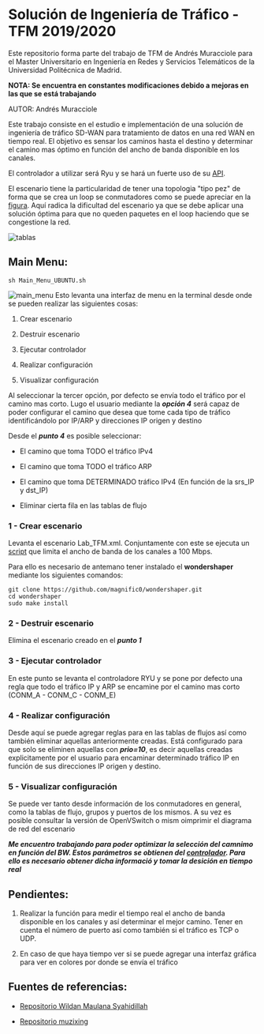 # Solución de Ingeniería de Tráfico - TFM 2019/2020

Este repositorio forma parte del trabajo de TFM de Andrés Muracciole para el Master Universitario en Ingeniería en Redes y Servicios Telemáticos de la Universidad Politécnica de Madrid.

**NOTA: Se encuentra en constantes modificaciones debido a mejoras en las que se está trabajando**

AUTOR: Andrés Muracciole

Este trabajo consiste en el estudio e implementación de una solución de ingeniería de tráfico SD-WAN para tratamiento de datos en una red WAN en tiempo real. El objetivo es sensar los caminos hasta el destino y determinar el camino mas óptimo en función del ancho de banda disponible en los canales.

El controlador a utilizar será Ryu y se hará un fuerte uso de su [API](https://ryu.readthedocs.io/en/latest/app/ofctl_rest.html#).

El escenario tiene la particularidad de tener una topologia "tipo pez" de forma que se crea un loop se conmutadores como se puede apreciar en la [figura](https://github.com/amuracciole/TrafficEngineering_SDWAN/blob/master/Imagenes/Topologia.png). Aquí radica la dificultad del escenario ya que se debe aplicar una solución óptima para que no queden paquetes en el loop haciendo que se congestione la red.

![tablas](https://github.com/amuracciole/TrafficEngineering_SDWAN/blob/master/Imagenes/Tablas.png)

## Main Menu:

```
sh Main_Menu_UBUNTU.sh
```
![main_menu](https://github.com/amuracciole/TrafficEngineering_SDWAN/blob/master/Imagenes/Main_Menu.png)
Esto levanta una interfaz de menu en la terminal desde onde se pueden realizar las siguientes cosas:

1. Crear escenario

2. Destruir escenario

3. Ejecutar controlador

4. Realizar configuración

5. Visualizar configuración

Al seleccionar la tercer opción, por defecto se envía todo el tráfico por el camino mas corto. Lugo el usuario mediante la ***opción 4*** será capaz de poder configurar el camino que desea que tome cada tipo de tráfico identificándolo por IP/ARP y direcciones IP origen y destino

Desde el ***punto 4*** es posible seleccionar:

-  El camino que toma TODO el tráfico IPv4

-  El camino que toma TODO el tráfico ARP

-  El camino que toma DETERMINADO tráfico IPv4 (En función de la srs_IP y dst_IP)

- Eliminar cierta fila en las tablas de flujo

### 1 - Crear escenario

Levanta el escenario Lab_TFM.xml. Conjuntamente con este se ejecuta un [script](https://github.com/amuracciole/TrafficEngineering_SDWAN/blob/master/TFM/Script_wondershaper.sh) que limita el ancho de banda de los canales a 100 Mbps.

Para ello es necesario de antemano tener instalado el **wondershaper** mediante los siguientes comandos:
```
git clone https://github.com/magnific0/wondershaper.git
cd wondershaper
sudo make install
```

### 2 - Destruir escenario

Elimina el escenario creado en el ***punto 1***

### 3 - Ejecutar controlador

En este punto se levanta el controladore RYU y se pone por defecto una regla que todo el tráfico IP y ARP se encamine por el camino mas corto (CONM_A - CONM_C - CONM_E)

### 4 - Realizar configuración

Desde aquí se puede agregar reglas para en las tablas de flujos así como también eliminar aquellas anteriormente creadas. Está configurado para que solo se eliminen aquellas con ***prio=10***, es decir aquellas creadas explicitamente por el usuario para encaminar determinado tráfico IP en función de sus direcciones IP origen y destino.

### 5 - Visualizar configuración

Se puede ver tanto desde información de los conmutadores en general, como la tablas de flujo, grupos y puertos de los mismos. A su vez es posible consultar la versión de OpenVSwitch o mism oimprimir el diagrama de red del escenario

***Me encuentro trabajando para poder optimizar la selección del camnimo en función del BW. Estos parámetros se obtienen del [controlador](https://github.com/amuracciole/TrafficEngineering_SDWAN/blob/master/ryu/app/network_awareness2/shortest_forwarding.py). Para ello es necesario obtener dicha informació y tomar la desición en tiempo real***

## Pendientes:

1. Realizar la función para medir el tiempo real el ancho de banda disponible en los canales y así determinar el mejor camino. Tener en cuenta el número de puerto así como también si el tráfico es TCP o UDP.

2. En caso de que haya tiempo ver si se puede agregar una interfaz gráfica para ver en colores por donde se envía el tráfico

## Fuentes de referencias:

- [Repositorio Wildan Maulana Syahidillah](https://github.com/wildan2711)

- [Repositorio muzixing](https://github.com/muzixing/ryu)
